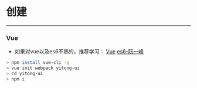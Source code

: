 # 创建 
----

### Vue
- 如果对vue以及es6不熟的，推荐学习： 
[Vue](https://cn.vuejs.org/v2/guide/)
[es6-阮一峰](http://es6.ruanyifeng.com/)

```bash
> npm install vue-cli -g
> vue init webpack yitong-ui
> cd yitong-ui
> npm i
```







